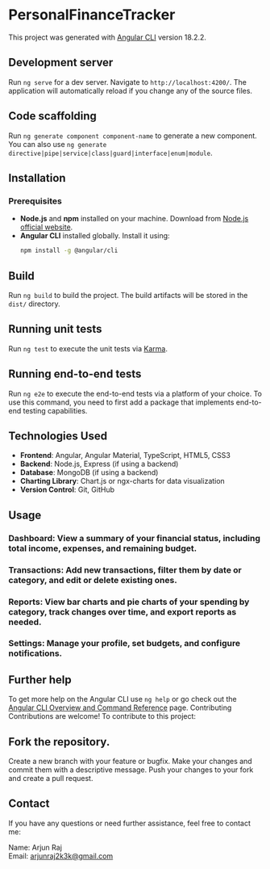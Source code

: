 # PersonalFinanceTracker

This project was generated with [Angular CLI](https://github.com/angular/angular-cli) version 18.2.2.

## Development server

Run `ng serve` for a dev server. Navigate to `http://localhost:4200/`. The application will automatically reload if you change any of the source files.

## Code scaffolding

Run `ng generate component component-name` to generate a new component. You can also use `ng generate directive|pipe|service|class|guard|interface|enum|module`.

## Installation

### Prerequisites

- **Node.js** and **npm** installed on your machine. Download from [Node.js official website](https://nodejs.org/).
- **Angular CLI** installed globally. Install it using:
  ```bash
  npm install -g @angular/cli
  
## Build

Run `ng build` to build the project. The build artifacts will be stored in the `dist/` directory.

## Running unit tests

Run `ng test` to execute the unit tests via [Karma](https://karma-runner.github.io).

## Running end-to-end tests

Run `ng e2e` to execute the end-to-end tests via a platform of your choice. To use this command, you need to first add a package that implements end-to-end testing capabilities.

## Technologies Used

- **Frontend**: Angular, Angular Material, TypeScript, HTML5, CSS3
- **Backend**: Node.js, Express (if using a backend)
- **Database**: MongoDB (if using a backend)
- **Charting Library**: Chart.js or ngx-charts for data visualization
- **Version Control**: Git, GitHub

## Usage
### Dashboard: View a summary of your financial status, including total income, expenses, and remaining budget.
### Transactions: Add new transactions, filter them by date or category, and edit or delete existing ones.
### Reports: View bar charts and pie charts of your spending by category, track changes over time, and export reports as needed.
### Settings: Manage your profile, set budgets, and configure notifications.

## Further help

To get more help on the Angular CLI use `ng help` or go check out the [Angular CLI Overview and Command Reference](https://angular.dev/tools/cli) page.
Contributing
Contributions are welcome! To contribute to this project:

## Fork the repository.
Create a new branch with your feature or bugfix.
Make your changes and commit them with a descriptive message.
Push your changes to your fork and create a pull request.

## Contact
If you have any questions or need further assistance, feel free to contact me:

Name: Arjun Raj <br>
Email: arjunraj2k3k@gmail.com
